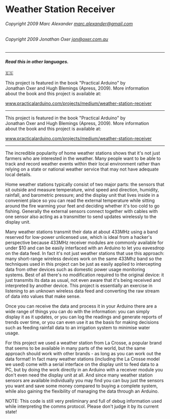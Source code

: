 # Weather Station Receiver

###### Copyright 2009 Marc Alexander <marc.alexander@gmail.com>
###### Copyright 2009 Jonathan Oxer <jon@oxer.com.au> 

___
#### *Read this in other languages.*
[🇪🇸](translations/README.es.md)

 This project is featured in the book "Practical Arduino" by       
 Jonathan Oxer and Hugh Blemings (Apress, 2009). More information    
 about the book and this project is available at:                   
                                                                     
 www.practicalarduino.com/projects/medium/weather-station-receiver 
 
___

 This project is featured in the book "Practical Arduino" by       
 Jonathan Oxer and Hugh Blemings (Apress, 2009). More information    
 about the book and this project is available at:                   
                                                                     
 www.practicalarduino.com/projects/medium/weather-station-receiver 
 
 ____
 
 <div class=text-justify>


The incredible popularity of home weather stations shows that it's not
just farmers who are interested in the weather. Many people want to be
able to track and record weather events within their local environment
rather than relying on a state or national weather service that may not
have adequate local details.

Home weather stations typically consist of two major parts: the sensors
that sit outside and measure temperature, wind speed and direction,
humidity, rainfall, and barometric pressure; and the display unit that
lives inside in a convenient place so you can read the external
temperature while sitting around the fire warming your feet and
deciding whether it's too cold to go fishing. Generally the external
sensors connect together with cables with one sensor also acting as a
transmitter to send updates wirelessly to the display unit.

Many weather stations transmit their data at about 433MHz using a band
reserved for low-power unlicensed use, which is ideal from a hacker's
perspective because 433MHz receiver modules are commonly available for
under $10 and can be easily interfaced with an Arduino to let you
eavesdrop on the data feed. In fact it's not just weather stations that
use this approach: many short-range wireless devices work on the same
433Mhz band so the techniques used in this project can be just as easily
applied to intercepting data from other devices such as domestic power
usage monitoring systems. Best of all there's no modification required
to the original device: it just transmits its data as usual, not even
aware that it's being received and interpreted by another device. This
project is essentially an exercise in listening to an unknown wireless
data feed and converting the raw stream of data into values that make
sense.

Once you can receive the data and process it in your Arduino there are a
wide range of things you can do with the information: you can simply
display it as it updates, or you can log the readings and generate
reports of trends over time, or you can even use it as the basis for
making decisions such as feeding rainfall data to an irrigation system
to minimise water usage.

For this project we used a weather station from La Crosse, a popular
brand that seems to be available in many parts of the world, but the
same approach should work with other brands - as long as you can work
out the data format! In fact many weather stations (including the La
Crosse model we used) come with a serial interface on the display unit
to feed data to a PC, but by doing the work directly in an Arduino with
a receiver module you don't even need the display unit at all. And since
many weather station sensors are available individually you may find you
can buy just the sensors you want and save some money compared to buying
a complete system, while also gaining the flexibility of managing the
data through an Arduino.

</div>

NOTE: This code is still very preliminary and full of debug information
used while interpreting the comms protocol. Please don't judge it by
its current state!